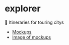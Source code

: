 # explorer

:city_sunset: Itineraries for touring citys

- [Mockups](https://utt.mybalsamiq.com/projects/explorerif11/prototype/Mockup%20Explorer?key=88783d02ac3ff0df3f0a4d490e3bb0421fc3d316)
- [Image of mockups](https://utt.mybalsamiq.com/projects/explorerif11/Mockup%20Explorer.jpeg?version=2&etag=iTIqq92da36ScJGnD764TFCZlAtvy9hI&key=88783d02ac3ff0df3f0a4d490e3bb0421fc3d316)
